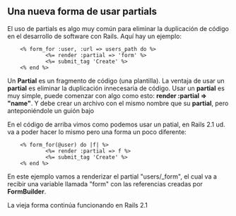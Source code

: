 <!-- -*- mode: markdown; coding: utf-8; -*- -->

## Una nueva forma de usar partials

El uso de partials es algo muy común para eliminar la duplicación de código en el desarrollo de software con Rails. Aquí hay un ejemplo:

        <% form_for :user, :url => users_path do %>
                <%= render :partial => 'form' %>
                <%= submit_tag 'Create' %>
        <% end %>

Un **Partial** es un fragmento de código (una plantilla). La ventaja de usar un **partial** es eliminar la duplicación innecesaria de código. Usar un **partial** es muy simple, puede comenzar con algo como esto: **render :partial => "name"**. Y debe crear un archivo con el mismo nombre que su **partial**, pero anteponiéndole un guión bajo

En el código de arriba vimos como podemos usar un patial, en Rails 2.1 ud. va a poder hacer lo mismo pero una forma un poco diferente:

        <% form_for(@user) do |f| %>
                <%= render :partial => f %>
                <%= submit_tag 'Create' %>
        <% end %>

En este ejemplo vamos a renderizar el partial "users/\_form", el cual va a recibir una variable llamada "form" con las referencias creadas por **FormBuilder**.

La vieja forma continúa funcionando en Rails 2.1

